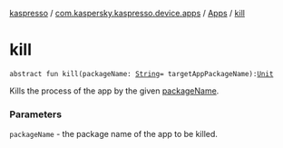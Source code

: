 [kaspresso](../../index.md) / [com.kaspersky.kaspresso.device.apps](../index.md) / [Apps](index.md) / [kill](./kill.md)

# kill

`abstract fun kill(packageName: `[`String`](https://kotlinlang.org/api/latest/jvm/stdlib/kotlin/-string/index.html)` = targetAppPackageName): `[`Unit`](https://kotlinlang.org/api/latest/jvm/stdlib/kotlin/-unit/index.html)

Kills the process of the app by the given [packageName](kill.md#com.kaspersky.kaspresso.device.apps.Apps$kill(kotlin.String)/packageName).

### Parameters

`packageName` - the package name of the app to be killed.